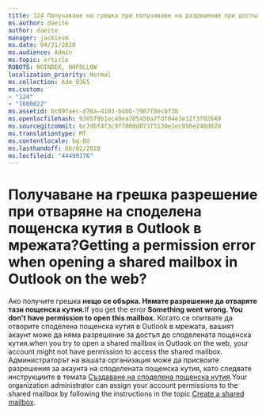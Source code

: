 ```yaml
---
title: 124 Получаване на грешка при получаване на разрешение при достъп до споделена пощенска кутия в OWA?
ms.author: daeite
author: daeite
manager: jackiesm
ms.date: 04/21/2020
ms.audience: Admin
ms.topic: article
ROBOTS: NOINDEX, NOFOLLOW
localization_priority: Normal
ms.collection: Adm_O365
ms.custom:
- "124"
- "1600022"
ms.assetid: bc09faec-d78a-4103-b4bb-7967f0ecbf3b
ms.openlocfilehash: 9305f9b1ec49ea705450a7fdf04e3e12f3f02649
ms.sourcegitcommit: bc7d6f4f3c9f7060d073f5130e1ec856e248d020
ms.translationtype: MT
ms.contentlocale: bg-BG
ms.lasthandoff: 06/02/2020
ms.locfileid: "44499176"
---
```

# <a name="getting-a-permission-error-when-opening-a-shared-mailbox-in-outlook-on-the-web"></a><span data-ttu-id="2d880-102">Получаване на грешка разрешение при отваряне на споделена пощенска кутия в Outlook в мрежата?</span><span class="sxs-lookup"><span data-stu-id="2d880-102">Getting a permission error when opening a shared mailbox in Outlook on the web?</span></span>

<span data-ttu-id="2d880-103">Ако получите грешка **нещо се обърка. Нямате разрешение да отваряте тази пощенска кутия.**</span><span class="sxs-lookup"><span data-stu-id="2d880-103">If you get the error **Something went wrong. You don't have permission to open this mailbox.**</span></span> <span data-ttu-id="2d880-104">Когато се опитвате да отворите споделена пощенска кутия в Outlook в мрежата, вашият акаунт може да няма разрешение за достъп до споделената пощенска кутия.</span><span class="sxs-lookup"><span data-stu-id="2d880-104">when you try to open a shared mailbox in Outlook on the web, your account might not have permission to access the shared mailbox.</span></span> <span data-ttu-id="2d880-105">Администраторът на вашата организация може да присвоите разрешения за акаунта на споделената пощенска кутия, като следвате инструкциите в темата [Създаване на споделена пощенска кутия](https://docs.microsoft.com/microsoft-365/admin/email/create-a-shared-mailbox).</span><span class="sxs-lookup"><span data-stu-id="2d880-105">Your organization administrator can assign your account permissions to the shared mailbox by following the instructions in the topic [Create a shared mailbox](https://docs.microsoft.com/microsoft-365/admin/email/create-a-shared-mailbox).</span></span>
  